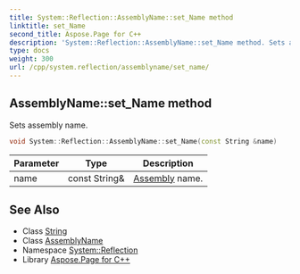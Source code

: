 ```yaml
---
title: System::Reflection::AssemblyName::set_Name method
linktitle: set_Name
second_title: Aspose.Page for C++
description: 'System::Reflection::AssemblyName::set_Name method. Sets assembly name in C++.'
type: docs
weight: 300
url: /cpp/system.reflection/assemblyname/set_name/
---
```

## AssemblyName::set_Name method


Sets assembly name.

```cpp
void System::Reflection::AssemblyName::set_Name(const String &name)
```


| Parameter | Type | Description |
| --- | --- | --- |
| name | const String\& | [Assembly](../../assembly/) name. |

## See Also

* Class [String](../../../system/string/)
* Class [AssemblyName](../)
* Namespace [System::Reflection](../../)
* Library [Aspose.Page for C++](../../../)
